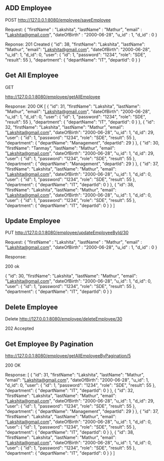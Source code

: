 ## ADD Employee

POST
http://127.0.0.1:8080/employee/saveEmployee

Request: 
{
        "firstName" : "Lakshita",
        "lastName" : "Mathur",
        "email" : "Lakshita@gmail.com",
        "dateOfBirth" : "2000-06-28",
        "u_id" : 1,
        "d_id" : 0
}

Reponse:
201 Created
{
    "id": 38,
    "firstName": "Lakshita",
    "lastName": "Mathur",
    "email": "Lakshita@gmail.com",
    "dateOfBirth": "2000-06-28",
    "u_id": 1,
    "d_id": 0,
    "user": {
        "id": 1,
        "password": "1234",
        "role": "SDE",
        "result": 55
    },
    "department": {
        "departName": "IT",
        "departId": 0
    }
}


## Get All Employee

GET

http://127.0.0.1:8080/employee/getAllEmployee

Response:
200 OK
[
    {
        "id": 31,
        "firstName": "Lakshita",
        "lastName": "Mathur",
        "email": "Lakshita@gmail.com",
        "dateOfBirth": "2000-06-28",
        "u_id": 1,
        "d_id": 0,
        "user": {
            "id": 1,
            "password": "1234",
            "role": "SDE",
            "result": 55
        },
        "department": {
            "departName": "IT",
            "departId": 0
        }
    },
    {
        "id": 32,
        "firstName": "Lakshita",
        "lastName": "Mathur",
        "email": "Lakshita@gmail.com",
        "dateOfBirth": "2000-06-28",
        "u_id": 1,
        "d_id": 29,
        "user": {
            "id": 1,
            "password": "1234",
            "role": "SDE",
            "result": 55
        },
        "department": {
            "departName": "Management",
            "departId": 29
        }
    },
    {
        "id": 30,
        "firstName": "Tanmay",
        "lastName": "Mathur",
        "email": "Lakshita@gmail.com",
        "dateOfBirth": "2000-06-28",
        "u_id": 1,
        "d_id": 29,
        "user": {
            "id": 1,
            "password": "1234",
            "role": "SDE",
            "result": 55
        },
        "department": {
            "departName": "Management",
            "departId": 29
        }
    },
    {
        "id": 37,
        "firstName": "Lakshita",
        "lastName": "Mathur",
        "email": "Lakshita@gmail.com",
        "dateOfBirth": "2000-06-28",
        "u_id": 1,
        "d_id": 0,
        "user": {
            "id": 1,
            "password": "1234",
            "role": "SDE",
            "result": 55
        },
        "department": {
            "departName": "IT",
            "departId": 0
        }
    },
    {
        "id": 38,
        "firstName": "Lakshita",
        "lastName": "Mathur",
        "email": "Lakshita@gmail.com",
        "dateOfBirth": "2000-06-28",
        "u_id": 1,
        "d_id": 0,
        "user": {
            "id": 1,
            "password": "1234",
            "role": "SDE",
            "result": 55
        },
        "department": {
            "departName": "IT",
            "departId": 0
        }
    }
]



## Update Employee
PUT
http://127.0.0.1:8080/employee/updateEmployeeById/30

Request:
{
        "firstName" : "Lakshita",
        "lastName" : "Mathur",
        "email" : "Lakshita@gmail.com",
        "dateOfBirth" : "2000-06-28",
        "u_id" : 1,
        "d_id" : 0
}

Response:

200 ok

{
    "id": 30,
    "firstName": "Lakshita",
    "lastName": "Mathur",
    "email": "Lakshita@gmail.com",
    "dateOfBirth": "2000-06-28",
    "u_id": 1,
    "d_id": 0,
    "user": {
        "id": 1,
        "password": "1234",
        "role": "SDE",
        "result": 55
    },
    "department": {
        "departName": "IT",
        "departId": 0
    }
}



## Delete Employee
Delete
http://127.0.0.1:8080/employee/deleteEmployee/30

202 Accepted

## Get Employee By Pagination
http://127.0.0.1:8080/employee/getAllEmployeeByPagination/5

200 OK

Response:
[
    {
        "id": 31,
        "firstName": "Lakshita",
        "lastName": "Mathur",
        "email": "Lakshita@gmail.com",
        "dateOfBirth": "2000-06-28",
        "u_id": 1,
        "d_id": 0,
        "user": {
            "id": 1,
            "password": "1234",
            "role": "SDE",
            "result": 55
        },
        "department": {
            "departName": "IT",
            "departId": 0
        }
    },
    {
        "id": 32,
        "firstName": "Lakshita",
        "lastName": "Mathur",
        "email": "Lakshita@gmail.com",
        "dateOfBirth": "2000-06-28",
        "u_id": 1,
        "d_id": 29,
        "user": {
            "id": 1,
            "password": "1234",
            "role": "SDE",
            "result": 55
        },
        "department": {
            "departName": "Management",
            "departId": 29
        }
    },
    {
        "id": 37,
        "firstName": "Lakshita",
        "lastName": "Mathur",
        "email": "Lakshita@gmail.com",
        "dateOfBirth": "2000-06-28",
        "u_id": 1,
        "d_id": 0,
        "user": {
            "id": 1,
            "password": "1234",
            "role": "SDE",
            "result": 55
        },
        "department": {
            "departName": "IT",
            "departId": 0
        }
    },
    {
        "id": 38,
        "firstName": "Lakshita",
        "lastName": "Mathur",
        "email": "Lakshita@gmail.com",
        "dateOfBirth": "2000-06-28",
        "u_id": 1,
        "d_id": 0,
        "user": {
            "id": 1,
            "password": "1234",
            "role": "SDE",
            "result": 55
        },
        "department": {
            "departName": "IT",
            "departId": 0
        }
    }
]
